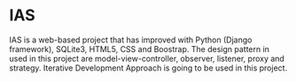 # IAS
IAS is a web-based project that has improved with Python (Django framework), SQLite3, HTML5, CSS and Boostrap. The design pattern in used in this project are model-view-controller, observer, listener, proxy and strategy. Iterative Development Approach is going to be used in this project.
